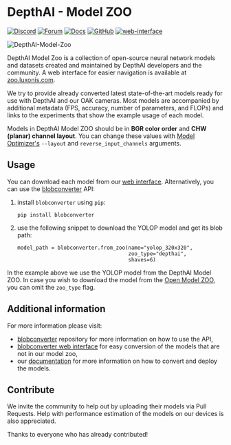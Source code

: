 # DepthAI - Model ZOO

[![Discord](https://img.shields.io/discord/790680891252932659?label=Discord)](https://discord.gg/luxonis)
[![Forum](https://img.shields.io/badge/Forum-discuss-orange)](https://discuss.luxonis.com/)
[![Docs](https://img.shields.io/badge/Docs-DepthAI-yellow)](https://docs.luxonis.com)
[![GitHub](https://img.shields.io/github/license/luxonis/depthai-model-zoo?color=blue&style=flat-square&label=License)](https://github.com/luxonis/depthai-model-zoo/blob/main/LICENSE)
[![web-interface](https://img.shields.io/static/v1?label=Web&message=page&color=orange&style=flat-square)](https://zoo.luxonis.com/)

![DepthAI-Model-Zoo](https://user-images.githubusercontent.com/56075061/141786001-33055085-693f-4a7b-a359-90adb5f3509d.png)


DepthAI Model Zoo is a collection of open-source neural network models and datasets created and maintained by DepthAI developers and the community. A web interface for easier navigation is available at [zoo.luxonis.com](https://zoo.luxonis.com).

We try to provide already converted latest state-of-the-art models ready for use with DepthAI and our OAK cameras. Most models are accompanied by additional metadata (FPS, accuracy, number of parameters, and FLOPs) and links to the experiments that show the example usage of each model.

Models in DepthAI Model ZOO should be in **BGR color order** and **CHW (planar) channel layout**. You can change these values with [Model Optimizer's](https://docs.openvino.ai/2022.1/openvino_docs_MO_DG_Additional_Optimization_Use_Cases.html) `--layout` and `reverse_input_channels` arguments.

## Usage

You can download each model from our [web interface](https://zoo.luxonis.com/). Alternatively, you can use the [blobconverter](https://github.com/luxonis/blobconverter) API:

1. install `blobconverter` using `pip`:
    ```
    pip install blobconverter
    ```
2. use the following snippet to download the YOLOP model and get its blob path:
    ```
    model_path = blobconverter.from_zoo(name="yolop_320x320",
                                        zoo_type="depthai",
                                        shaves=6)
    ```

In the example above we use the YOLOP model from the DepthAI Model ZOO. In case you wish to download the model from the [Open Model ZOO](https://github.com/openvinotoolkit/open_model_zoo), you can omit the `zoo_type` flag.


## Additional information

For more information please visit:

* [blobconverter](https://github.com/luxonis/blobconverter) repository for more information on how to use the API,
* [blobconverter web interface](https://blobconverter.luxonis.com/) for easy conversion of the models that are not in our model zoo,
* our [documentation](https://docs.luxonis.com/en/latest/) for more information on how to convert and deploy the models.


## Contribute

We invite the community to help out by uploading their models via Pull Requests. Help with performance estimation of the models on our devices is also appreciated.

Thanks to everyone who has already contributed!
